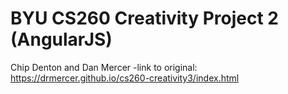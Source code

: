 # BYU CS260 Creativity Project 2 (AngularJS)
Chip Denton and Dan Mercer
-link to original: https://drmercer.github.io/cs260-creativity3/index.html
